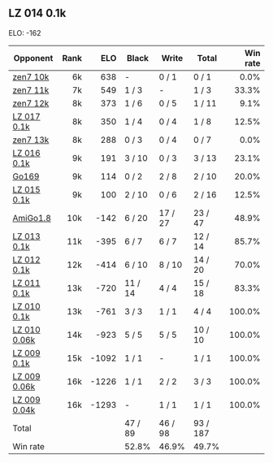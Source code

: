 ## LZ 014 0.1k ##

ELO: -162

Opponent | Rank | ELO | Black | Write | Total | Win rate
---------|-----:|----:|-------|-------|-------|-------:
[zen7 10k](zen7%2010k.md) | 6k | 638 | - | 0 / 1 | 0 / 1 | 0.0%
[zen7 11k](zen7%2011k.md) | 7k | 549 | 1 / 3 | - | 1 / 3 | 33.3%
[zen7 12k](zen7%2012k.md) | 8k | 373 | 1 / 6 | 0 / 5 | 1 / 11 | 9.1%
[LZ 017 0.1k](LZ%20017%200.1k.md) | 8k | 350 | 1 / 4 | 0 / 4 | 1 / 8 | 12.5%
[zen7 13k](zen7%2013k.md) | 8k | 288 | 0 / 3 | 0 / 4 | 0 / 7 | 0.0%
[LZ 016 0.1k](LZ%20016%200.1k.md) | 9k | 191 | 3 / 10 | 0 / 3 | 3 / 13 | 23.1%
[Go169](Go169.md) | 9k | 114 | 0 / 2 | 2 / 8 | 2 / 10 | 20.0%
[LZ 015 0.1k](LZ%20015%200.1k.md) | 9k | 100 | 2 / 10 | 0 / 6 | 2 / 16 | 12.5%
[AmiGo1.8](AmiGo1.8.md) | 10k | -142 | 6 / 20 | 17 / 27 | 23 / 47 | 48.9%
[LZ 013 0.1k](LZ%20013%200.1k.md) | 11k | -395 | 6 / 7 | 6 / 7 | 12 / 14 | 85.7%
[LZ 012 0.1k](LZ%20012%200.1k.md) | 12k | -414 | 6 / 10 | 8 / 10 | 14 / 20 | 70.0%
[LZ 011 0.1k](LZ%20011%200.1k.md) | 13k | -720 | 11 / 14 | 4 / 4 | 15 / 18 | 83.3%
[LZ 010 0.1k](LZ%20010%200.1k.md) | 13k | -761 | 3 / 3 | 1 / 1 | 4 / 4 | 100.0%
[LZ 010 0.06k](LZ%20010%200.06k.md) | 14k | -923 | 5 / 5 | 5 / 5 | 10 / 10 | 100.0%
[LZ 009 0.1k](LZ%20009%200.1k.md) | 15k | -1092 | 1 / 1 | - | 1 / 1 | 100.0%
[LZ 009 0.06k](LZ%20009%200.06k.md) | 16k | -1226 | 1 / 1 | 2 / 2 | 3 / 3 | 100.0%
[LZ 009 0.04k](LZ%20009%200.04k.md) | 16k | -1293 | - | 1 / 1 | 1 / 1 | 100.0%
Total | | | 47 / 89 | 46 / 98 | 93 / 187 | 
Win rate| | | 52.8% | 46.9% | 49.7% | 
